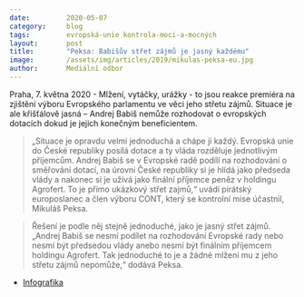 ```yaml
---
date:         2020-05-07
category:     blog
tags:         evropská-unie kontrola-moci-a-mocných
layout:       post
title:        "Peksa: Babišův střet zájmů je jasný každému"
image:        /assets/img/articles/2019/mikulas-peksa-eu.jpg
author:       Mediální odbor
---  
```

 

Praha, 7. května 2020 - Mlžení, vytáčky, urážky - to jsou reakce premiéra na zjištění výboru Evropského parlamentu ve věci jeho střetu zájmů. Situace je ale křišťálově jasná – Andrej Babiš nemůže rozhodovat o evropských dotacích dokud je jejich konečným beneficientem.

> „Situace je opravdu velmi jednoduchá a chápe ji každý. Evropská unie do České republiky posílá dotace a ty vláda rozděluje jednotlivým příjemcům. Andrej Babiš se v Evropské radě podílí na rozhodování o směřování dotací, na úrovni České republiky si je hlídá jako předseda vlády a nakonec si je užívá jako finální příjemce peněz v holdingu Agrofert. To je přímo ukázkový střet zajmů,“ uvádí pirátský europoslanec a člen výboru CONT, který se kontrolní mise účastnil, Mikuláš Peksa. 

> Řešení je podle něj stejně jednoduché, jako je jasný střet zájmů. „Andrej Babiš se nesmí podílet na rozhodování Evropské rady nebo nesmí být předsedou vlády anebo nesmí být finálním příjemcem holdingu Agrofert. Tak jednoduché to je a žádné mlžení mu z jeho střetu zájmů nepomůže,“ dodává Peksa.

* [Infografika](https://pirati.cz/assets/pdf/dotace-eu.png)


